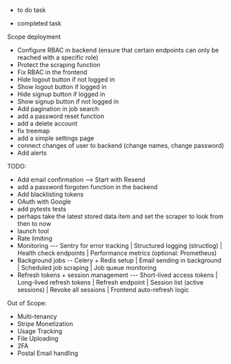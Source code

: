 - to do task
+ completed task

Scope deployment

+ Configure RBAC in backend (ensure that certain endpoints can only be reached with a specific role)
+ Protect the scraping function
+ Fix RBAC in the frontend
+ Hide logout button if not logged in
+ Show logout button if logged in
+ Hide signup button if logged in
+ Show signup button if not logged in
+ Add pagination in job search
+ add a password reset function
+ add a delete account
+ fix treemap
+ add a simple settings page
+ connect changes of user to backend (change names, change password)
+ Add alerts



TODO:
- Add email confirmation --> Start with Resend
- add a password forgoten function in the backend
- Add blacklisting tokens
- OAuth with Google
- add pytests tests
- perhaps take the latest stored data item and set the scraper to look from then to now
- launch tool
- Rate limiting
-  Monitoring --- Sentry for error tracking | Structured logging (structlog) | Health check endpoints | Performance metrics (optional: Prometheus)
- Background jobs -- Celery + Redis setup | Email sending in background | Scheduled job scraping | Job queue monitoring
- Refresh tokens + session management --- Short-lived access tokens | Long-lived refresh tokens | Refresh endpoint | Session list (active sessions) | Revoke all sessions | Frontend auto-refresh logic


Out of Scope:
- Multi-tenancy
- Stripe Monetization
- Usage Tracking
- File Uploading
- 2FA
- Postal Email handling
